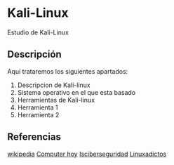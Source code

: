 # Kali-Linux
Estudio de Kali-Linux
## Descripción
Aquí trataremos los siguientes apartados:
1. Descripcion de Kali-linux
2. Sistema operativo en el que esta basado
3. Herramientas de Kali-linux
4. Herramienta 1
5. Herramienta 2

## Referencias
[wikipedia](https://es.wikipedia.org/wiki/Kali_Linux)
[Computer hoy](https://computerhoy.com/paso-a-paso/software/que-es-kali-linux-que-puedes-hacer-41671)
[Isciberseguridad](https://isciberseguridad.es/kali-linux-descargar-instalar/)
[Linuxadictos](https://www.linuxadictos.com/las-5-mejores-herramientas-encontraremos-kali-linux.html)

